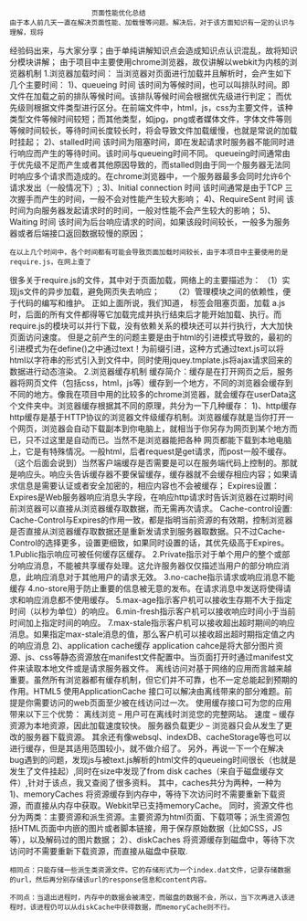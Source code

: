 						页面性能优化总结
    由于本人前几天一直在解决页面性能、加载慢等问题。解决后，对于该方面知识有一定的认识与理解，现将
经验码出来，与大家分享；由于单纯讲解知识点会造成知识点认识混乱，故将知识分模块讲解；
由于项目中主要使用chrome浏览器，故仅讲解以webkit为内核的浏览器机制
1.浏览器加载时间：
当浏览器对页面进行加载并且解析时，会产生如下几个主要时间：
1)、queueing 时间
	该时间为等候时间，也可以叫排队时间。即文件在加载之前的排队等候时间。该排队等候时间会根据优先级进行判定；
而优先级则根据文件类型进行区分。在前端文件中，html，js，css为主要文件，该种类型文件等候时间较短；而其他类型，如jpg，png或者媒体文件，字体文件等则等候时间较长，等待时间长度较长时，将会导致文件加载缓慢，也就是常说的加载时挂起；
2)、stalled时间
	该时间为阻塞时间，即在发起请求时服务器不能同时进行响应而产生的等待时间。该时间与queueing时间不同。
queueing时间通常由于优先级不足而产生或者其他原因导致的，而stalled则由于同一个服务器无法同时响应多个请求而造成的。在chrome浏览器中，一个服务器最多会同时允许6个请求发出（一般情况下）;
3)、Initial connection 时间
	该时间通常是由于TCP 三次握手而产生的时间，一般不会对性能产生较大影响；
4)、RequireSent 时间
	该时间为向服务器发起请求时的时间，一般对性能不会产生较大的影响；
5)、Waiting 时间
	该时间为后台响应请求的时间，如果该段时间较长，一般多为服务器或者后端接口返回数据较慢的原因；
	
	在以上几个时间中，各个时间都有可能会导致页面加载时间较长，由于本项目中主要使用的是require.js，在网上查了
很多关于require.js的文件，其中对于页面加载，网络上的主要描述为：
	（1）实现js文件的异步加载，避免网页失去响应；
　　（2）管理模块之间的依赖性，便于代码的编写和维护。
	正如上面所说，我们知道，<script></script> 标签会阻塞页面，加载 a.js时，后面的所有文件都得等它加载完成并执行结束后才能开始加载、执行。而 require.js的模块可以并行下载，没有依赖关系的模块还可以并行执行，大大加快页面访问速度。
	但是之前产生的问题主要是由于html的引进模式导致的，最初的引进模式为在define()之中通过text！为前缀引进，这种方式通过text.js可以将html以字符串的形式引入到文件中，同时使用jquey.tmplate.js将ajax请求回来的数据进行动态渲染。
2.浏览器缓存机制
	缓存简介：缓存是在打开网页之后，服务器将网页文件（包括css，html，js等）缓存到一个地方，不同的浏览器会缓存到不同的地方。像我在项目中用的比较多的chrome浏览器，就会缓存在userData这个文件夹中。浏览器缓存根据其不同的原理，共分为一下几种缓存：
	1)、http缓存
		http缓存是基于HTTP协议的浏览器文件级缓存机制。浏览器缓存就是当你打开一个网页，浏览器会自动下载副本到你电脑上，就相当于你另存为网页到某个地方而已，只不过这里是自动而已。当然不是浏览器能把各种 网页都能下载到本地电脑上，它是有特殊情况。一般html，后者request是get请求，而post一般不缓存。（这个后面会说到）当然客户端缓存是否需要是可以在服务端代码上控制的。那就是响应头。响应头告诉缓存器不要保留缓存，缓存器就不会缓存相应内容；如果请求信息是需要认证或者安全加密的，相应内容也不会被缓存；
		Expires设置：
		Expires是Web服务器响应消息头字段，在响应http请求时告诉浏览器在过期时间前浏览器可以直接从浏览器缓存取数据，而无需再次请求。
		Cache-control设置:
		Cache-Control与Expires的作用一致，都是指明当前资源的有效期，控制浏览器是否直接从浏览器缓存取数据还是重新发请求到服务器取数据。只不过Cache-Control的选择更多，设置更细致，如果同时设置的话，其优先级高于Expires。
		1.Public指示响应可被任何缓存区缓存。
		2.Private指示对于单个用户的整个或部分响应消息，不能被共享缓存处理。这允许服务器仅仅描述当用户的部分响应消息，此响应消息对于其他用户的请求无效。
		3.no-cache指示请求或响应消息不能缓存
		4.no-store用于防止重要的信息被无意的发布。在请求消息中发送将使得请求和响应消息都不使用缓存。
		5.max-age指示客户机可以接收生存期不大于指定时间（以秒为单位）的响应。
		6.min-fresh指示客户机可以接收响应时间小于当前时间加上指定时间的响应。
		7.max-stale指示客户机可以接收超出超时期间的响应消息。如果指定max-stale消息的值，那么客户机可以接收超出超时期指定值之内的响应消息
	2)、application cache缓存
		application cahce是将大部分图片资源、js、css等静态资源放在manifest文件配置中。当页面打开时通过manifest文件来读取本地文件或是请求服务器文件。
		离线访问对基于网络的应用而言越来越重要。虽然所有浏览器都有缓存机制，但它们并不可靠，也不一定总能起到预期的作用。HTML5 使用ApplicationCache 接口可以解决由离线带来的部分难题。前提是你需要访问的web页面至少被在线访问过一次。
		使用缓存接口可为您的应用带来以下三个优势：
		离线浏览 – 用户可在离线时浏览您的完整网站。
		速度 – 缓存资源为本地资源，因此加载速度较快。
		服务器负载更少 – 浏览器只会从发生了更改的服务器下载资源。
	其余还有像websql、indexDB、cacheStorage等也可以进行缓存，但是其适用范围较小，就不做介绍了。
	另外，再说一下一个在解决bug遇到的问题，发现js与被text.js解析的html文件的queueing时间很长（也就是发生了文件挂起）,同时在size中发现了from disk caches（来自于磁盘缓存文件）,针对于该点，我又查阅了很多资料。
	其中，caches共分为两种，一种为
	1)、memoryCaches
		将资源缓存到内存中，等待下次访问时不需要重新下载资源，而直接从内存中获取。Webkit早已支持memoryCache。
		同时，资源文件也分为两类：主要资源和派生资源。主要资源为html页面、下载项等；派生资源包括HTML页面中内嵌的图片或者脚本链接，用于保存原始数据（比如CSS，JS等），以及解码过的图片数据；
	2）、diskCaches
		将资源缓存到磁盘中，等待下次访问时不需要重新下载资源，而直接从磁盘中获取.

	相同点：只能存储一些派生类资源文件。它的存储形式为一个index.dat文件，记录存储数据的url，然后再分别存储该url的response信息和content内容。

	不同点：当退出进程时，内存中的数据会被清空，而磁盘的数据不会，所以，当下次再进入该进程时，该进程仍可以从diskCache中获得数据，而memoryCache则不行。